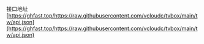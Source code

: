 接口地址
[https://ghfast.top/https://raw.githubusercontent.com/vcloudc/tvbox/main/tw/api.json](https://ghfast.top/https://raw.githubusercontent.com/vcloudc/tvbox/main/tw/api.json)
